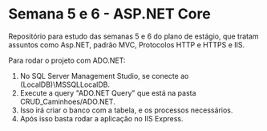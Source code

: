 # Semana 5 e 6 - ASP.NET Core

Repositório para estudo das semanas 5 e 6 do plano de estágio, que tratam assuntos como Asp.NET, padrão MVC, Protocolos HTTP e HTTPS e IIS.

Para rodar o projeto com ADO.NET:
1. No SQL Server Management Studio, se conecte ao (LocalDB)\MSSQLLocalDB.
2. Execute a query "ADO.NET Query" que está na pasta CRUD_Caminhoes/ADO.NET.
3. Isso irá criar o banco com a tabela, e os processos necessários.
4. Após isso basta rodar a aplicação no IIS Express.